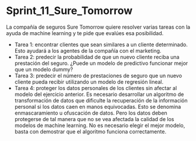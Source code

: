 # Sprint_11_Sure_Tomorrow

La compañía de seguros Sure Tomorrow quiere resolver varias tareas con la ayuda de machine learning y te pide que evalúes esa posibilidad.
- Tarea 1: encontrar clientes que sean similares a un cliente determinado. Esto ayudará a los agentes de la compañía con el marketing.
- Tarea 2: predecir la probabilidad de que un nuevo cliente reciba una prestación del seguro. ¿Puede un modelo de predictivo funcionar mejor que un modelo dummy?
- Tarea 3: predecir el número de prestaciones de seguro que un nuevo cliente pueda recibir utilizando un modelo de regresión lineal.
- Tarea 4: proteger los datos personales de los clientes sin afectar al modelo del ejercicio anterior. Es necesario desarrollar un algoritmo de transformación de datos que dificulte la recuperación de la información personal si los datos caen en manos equivocadas. Esto se denomina enmascaramiento u ofuscación de datos. Pero los datos deben protegerse de tal manera que no se vea afectada la calidad de los modelos de machine learning. No es necesario elegir el mejor modelo, basta con demostrar que el algoritmo funciona correctamente.